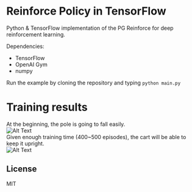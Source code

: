 # Reinforce Policy in TensorFlow	

Python & TensorFlow implementation of the PG Reinforce for deep reinforcement learning.

Dependencies:
 - TensorFlow
 - OpenAI Gym
 - numpy

Run the example by cloning the repository and typing `python main.py`

# Training results
At the beginning, the pole is going to fall easily.   
![Alt Text](https://media.giphy.com/media/4QERmVbj7Le6czbk5q/giphy.gif)  
Given enough training time (400~500 episodes), the cart will be able to keep it upright.  
![Alt Text](https://media.giphy.com/media/4TcL26gOQ4CVjUtuuq/giphy.gif)

## License

MIT
